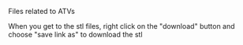 Files related to ATVs

When you get to the stl files, right click on the "download" button and choose "save link as" to download the stl
